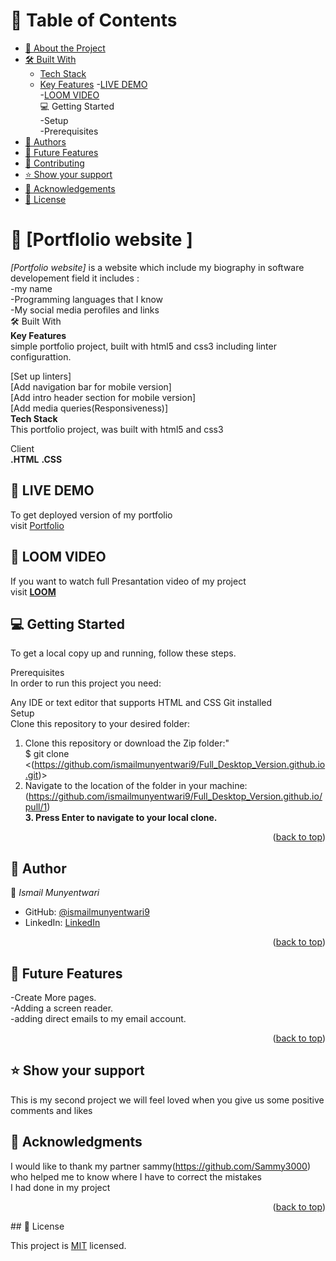 <a name="readme-top"></a>

# 📗 Table of Contents

- [📖 About the Project](#about-project)<br>
- [🛠 Built With](#built-with)
    - [Tech Stack](#tech-stack)
    - [Key Features](#key-features)
-[LIVE DEMO](#live-demo)<br>
-[LOOM VIDEO](#loom-video)<br>
💻 Getting Started<br>
-Setup<br>
-Prerequisites<br>
- [👥 Authors](#authors)<br>
- [🔭 Future Features](#future-features)
- [🤝 Contributing](#contributing)
- [⭐️ Show your support](#support)
- [🙏 Acknowledgements](#acknowledgements)
- [📝 License](#license)

# 📖 [Portflolio website ] <a name="about-project"></a>


*[Portfolio website]* is a website which include my biography in software developement field
it includes :  <br>
-my name  <br>
-Programming languages that I know  <br>
-My social media perofiles and links  <br>
🛠 Built With<br>
**Key Features**<br>
simple portfolio project, built with html5 and css3 including linter configurattion.<br>

[Set up linters]<br>
[Add navigation bar for mobile version]<br>
[Add intro header section for mobile version]<br>
[Add media queries(Responsiveness)]<br>
**Tech Stack**<br>
This portfolio project, was built with html5 and css3

Client<br>
**.HTML**
**.CSS**
## 🚀 LIVE DEMO  <a name="live-demo"></a>
To get deployed version of my portfolio<br>
visit <a href="https://github.com/ismailmunyentwari9/Bootstrap_Version.github.io">Portfolio</a>

## 🚨 LOOM VIDEO  <a name="loom-video"></a>
If you want to watch full Presantation video of my project<br>
visit <a href="https://www.loom.com/share/f7f760337b3c433aaf11c07db7d06a19">**LOOM**</a>


## 💻 Getting Started<br>
To get a local copy up and running, follow these steps.<br>

Prerequisites<br>
In order to run this project you need:<br>

Any IDE or text editor that supports HTML and CSS
Git installed<br>
Setup<br>
Clone this repository to your desired folder:<br>

1. Clone this repository or download the Zip folder:"<br>
$ git clone <(https://github.com/ismailmunyentwari9/Full_Desktop_Version.github.io.git)><br>
2. Navigate to the location of the folder in your machine:<br>
(https://github.com/ismailmunyentwari9/Full_Desktop_Version.github.io/pull/1)<br>
**3. Press Enter to navigate to your local clone.**
<p align="right">(<a href="#readme-top">back to top</a>)</p>

## 👥 Author<a name="authors"></a>


👤 *Ismail Munyentwari*

- GitHub: [@ismailmunyentwari9](https://github.com/ismailmunyentwari9)
- LinkedIn: [LinkedIn](https://www.linkedin.com/in/munyentwari-ismail-754718191/)


<p align="right">(<a href="#readme-top">back to top</a>)</p>


## 🔭 Future Features <a name="future-features"></a>
-Create More pages.  <br>
-Adding a screen reader.  <br>
-adding direct emails to my email account.  <br>

<p align="right">(<a href="#readme-top">back to top</a>)</p>

## ⭐️ Show your support <a name="support"></a>

This is my second project we will  feel loved when you  give us some positive comments and likes 
## 🙏 Acknowledgments <a name="acknowledgements"></a>

I would like to thank my partner sammy(https://github.com/Sammy3000)<br>who helped me to know where I have to correct the mistakes<br>
I had done in my project 

<p align="right">(<a href="#readme-top">back to top</a>)</p>
## 📝 License <a name="license"></a>

This project is [MIT](./LICENSE) licensed.
<a name="readme-top"></a>

